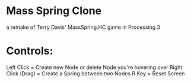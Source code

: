# Mass Spring Clone
a remake of Terry Davis' MassSpring.HC game in Processing 3

# Controls:
Left Click = Create new Node or delete Node you're hovering over
Right Click (Drag) = Create a Spring between two Nodes
R Key = Reset Screen
